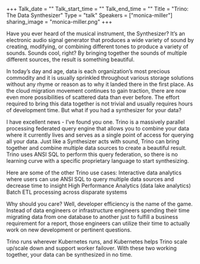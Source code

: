 +++
Talk_date = ""
Talk_start_time = ""
Talk_end_time = ""
Title = "Trino: The Data Synthesizer"
Type = "talk"
Speakers = ["monica-miller"]
sharing_image = "monica-miller.png"
+++

Have you ever heard of the musical instrument, the Synthesizer? It’s an electronic audio signal generator that produces a wide variety of sound by creating, modifying, or combining different tones to produce a variety of sounds. Sounds cool, right? By bringing together the sounds of multiple different sources, the result is something beautiful.

In today’s day and age, data is each organization’s most precious commodity and it is usually sprinkled throughout various storage solutions without any rhyme or reason as to why it landed there in the first place. As the cloud migration movement continues to gain traction, there are now even more possibilities of scattered data than ever before. The effort required to bring this data together is not trivial and usually requires hours of development time. But what if you had a synthesizer for your data?

I have excellent news - I’ve found you one. Trino is a massively parallel processing federated query engine that allows you to combine your data where it currently lives and serves as a single point of access for querying all your data. Just like a Synthesizer acts with sound, Trino can bring together and combine multiple data sources to create a beautiful result. Trino uses ANSI SQL to perform this query federation, so there is no learning curve with a specific proprietary language to start synthesizing.

Here are some of the other Trino use cases: Interactive data analytics where users can use ANSI SQL to query multiple data sources and decrease time to insight High Performance Analytics (data lake analytics) Batch ETL processing across disparate systems

Why should you care? Well, developer efficiency is the name of the game. Instead of data engineers or infrastructure engineers spending their time migrating data from one database to another just to fulfill a business requirement for a report, those engineers can utilize their time to actually work on new development or pertinent questions.

Trino runs wherever Kubernetes runs, and Kubernetes helps Trino scale up/scale down and support worker failover. With these two working together, your data can be synthesized in no time.
